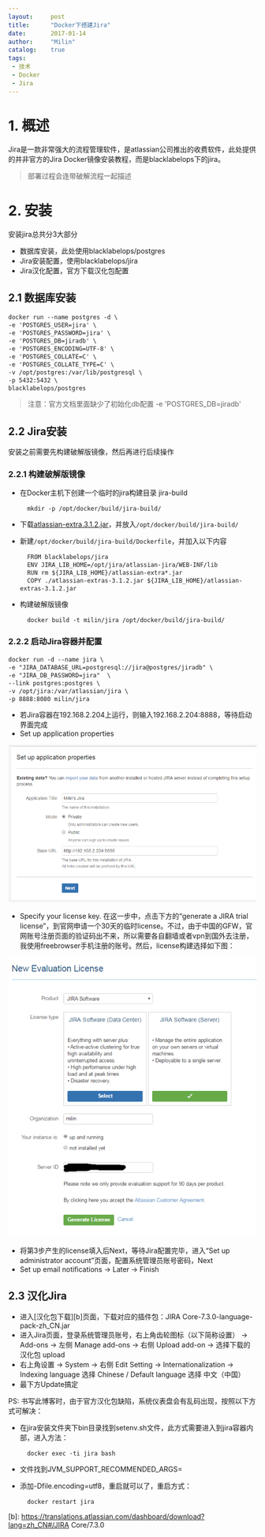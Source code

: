 ```yaml
---
layout:     post
title:      "Docker下搭建Jira"
date:       2017-01-14
author:     "Milin"
catalog:    true
tags:
 - 技术
 - Docker
 - Jira
---
```


# 1. 概述
Jira是一款非常强大的流程管理软件，是atlassian公司推出的收费软件，此处提供的并非官方的Jira Docker镜像安装教程，而是blacklabelops下的jira。

>部署过程会连带破解流程一起描述

# 2. 安装
安装jira总共分3大部分

* 数据库安装，此处使用blacklabelops/postgres
* Jira安装配置，使用blacklabelops/jira
* Jira汉化配置，官方下载汉化包配置

## 2.1 数据库安装
    docker run --name postgres -d \
    -e 'POSTGRES_USER=jira' \
    -e 'POSTGRES_PASSWORD=jira' \
    -e 'POSTGRES_DB=jiradb' \
    -e 'POSTGRES_ENCODING=UTF-8' \
    -e 'POSTGRES_COLLATE=C' \
    -e 'POSTGRES_COLLATE_TYPE=C' \
    -v /opt/postgres:/var/lib/postgresql \
    -p 5432:5432 \
    blacklabelops/postgres

>注意：官方文档里面缺少了初始化db配置 -e 'POSTGRES_DB=jiradb'

## 2.2 Jira安装
安装之前需要先构建破解版镜像，然后再进行后续操作

### 2.2.1 构建破解版镜像
* 在Docker主机下创建一个临时的jira构建目录 jira-build

        mkdir -p /opt/docker/build/jira-build/

* 下载[atlassian-extra.3.1.2.jar][a]，并放入`/opt/docker/build/jira-build/`
* 新建`/opt/docker/build/jira-build/Dockerfile`，并加入以下内容

        FROM blacklabelops/jira
        ENV JIRA_LIB_HOME=/opt/jira/atlassian-jira/WEB-INF/lib
        RUN rm ${JIRA_LIB_HOME}/atlassian-extra*.jar
        COPY ./atlassian-extras-3.1.2.jar ${JIRA_LIB_HOME}/atlassian-extras-3.1.2.jar

* 构建破解版镜像

        docker build -t milin/jira /opt/docker/build/jira-build/

[a]: https://github.com/lcjqyml/Study/blob/master/Docs/jira/jira%E7%A0%B4%E8%A7%A3%E8%A1%A5%E4%B8%81/atlassian-extras-3.1.2.jar

### 2.2.2 启动Jira容器并配置
    docker run -d --name jira \
    -e "JIRA_DATABASE_URL=postgresql://jira@postgres/jiradb" \
    -e "JIRA_DB_PASSWORD=jira"  \
    --link postgres:postgres \
    -v /opt/jira:/var/atlassian/jira \
    -p 8888:8080 milin/jira

* 若Jira容器在192.168.2.204上运行，则输入192.168.2.204:8888，等待启动界面完成
* Set up application properties

![Set up application properties](/img/jira/1.png)

* Specify your license key. 在这一步中，点击下方的“generate a JIRA trial license”，到官网申请一个30天的临时license。不过，由于中国的GFW，官网账号注册页面的验证码出不来，所以需要各自翻墙或者vpn到国外去注册，我使用freebrowser手机注册的账号。然后，license构建选择如下图：

![Specify your license key](/img/jira/2.png)

* 将第3步产生的license填入后Next，等待Jira配置完毕，进入“Set up administrator account”页面，配置系统管理员账号密码，Next
* Set up email notifications -> Later -> Finish

## 2.3 汉化Jira
* 进入[汉化包下载][b]页面，下载对应的插件包：JIRA Core-7.3.0-language-pack-zh_CN.jar
* 进入Jira页面，登录系统管理员账号，右上角齿轮图标（以下简称设置） -> Add-ons -> 左侧 Manage add-ons -> 右侧 Upload add-on -> 选择下载的汉化包 upload
* 右上角设置 -> System -> 右侧 Edit Setting -> Internationalization -> Indexing language 选择 Chinese / Default language 选择 中文（中国）
* 最下方Update搞定

PS: 书写此博客时，由于官方汉化包缺陷，系统仪表盘会有乱码出现，按照以下方式可解决：

* 在jira安装文件夹下bin目录找到setenv.sh文件，此方式需要进入到jira容器内部，进入方法：

        docker exec -ti jira bash

* 文件找到JVM_SUPPORT_RECOMMENDED_ARGS=
* 添加-Dfile.encoding=utf8，重启就可以了，重启方式：

        docker restart jira

[b]: https://translations.atlassian.com/dashboard/download?lang=zh_CN#/JIRA Core/7.3.0